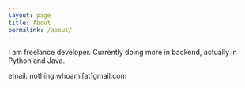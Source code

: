 ```yaml
---
layout: page
title: About
permalink: /about/
---
```


I am freelance developer. Currently doing more in backend, actually in Python and Java.

email: nothing.whoami[at]gmail.com